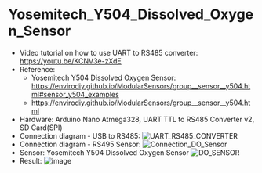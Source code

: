 # Yosemitech_Y504_Dissolved_Oxygen_Sensor
- Video tutorial on how to use UART to RS485 converter: https://youtu.be/KCNV3e-zXdE
- Reference:
  + Yosemitech Y504 Dissolved Oxygen Sensor: https://envirodiy.github.io/ModularSensors/group__sensor__y504.html#sensor_y504_examples
  + https://envirodiy.github.io/ModularSensors/group__sensor__y504.html
- Hardware: Arduino Nano Atmega328, UART TTL to RS485 Converter v2, SD Card(SPI)
- Connection diagram - USB to RS485: ![UART_RS485_CONVERTER](https://github.com/BuiNgocLong01/Yosemitech_Y504_Dissolved_Oxygen_Sensor/assets/93063745/d759db0a-2ccd-4c3c-bc3a-fd8efb83692e)
- Connection diagram - RS495 Sensor: ![Connection_DO_Sensor](https://github.com/BuiNgocLong01/Yosemitech_Y504_Dissolved_Oxygen_Sensor/assets/93063745/37b346ac-12d2-4c7d-86f0-4d6619a82492)
- Sensor: Yosemitech Y504 Dissolved Oxygen Sensor 
![DO_SENSOR](https://github.com/BuiNgocLong01/Yosemitech_Y504_Dissolved_Oxygen_Sensor/assets/93063745/64eb4f3e-d37b-4299-97f0-2fba5e45c363)
- Result: ![image](https://github.com/BuiNgocLong01/Yosemitech_Y504_Dissolved_Oxygen_Sensor/assets/93063745/f1215d36-1407-4583-974d-7fed50f27f1b)

